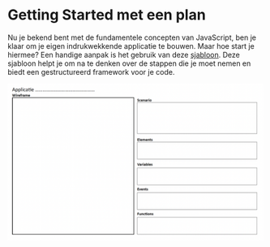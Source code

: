 # Getting Started met een plan

Nu je bekend bent met de fundamentele concepten van JavaScript, ben je klaar om je eigen indrukwekkende applicatie te bouwen. Maar hoe start je hiermee? Een handige aanpak is het gebruik van deze [sjabloon](images/opzet-project.pdf). Deze sjabloon helpt je om na te denken over de stappen die je moet nemen en biedt een gestructureerd framework voor je code.

![Sjabloon](images/opzet-project.png)

